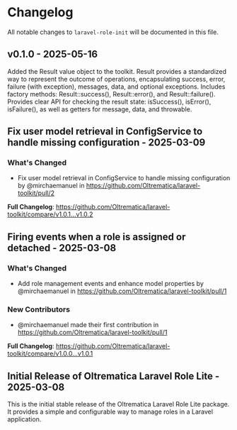 # Changelog

All notable changes to `laravel-role-init` will be documented in this file.

## v0.1.0 - 2025-05-16

Added the Result value object to the toolkit.
Result provides a standardized way to represent the outcome of operations, encapsulating success, error, failure (with exception), messages, data, and optional exceptions.
Includes factory methods: Result::success(), Result::error(), and Result::failure().
Provides clear API for checking the result state: isSuccess(), isError(), isFailure(), as well as getters for message, data, and throwable.

## Fix user model retrieval in ConfigService to handle missing configuration - 2025-03-09

### What's Changed

* Fix user model retrieval in ConfigService to handle missing configuration by @mirchaemanuel in https://github.com/Oltrematica/laravel-toolkit/pull/2

**Full Changelog**: https://github.com/Oltrematica/laravel-toolkit/compare/v1.0.1...v1.0.2

## Firing events when a role is assigned or detached - 2025-03-08

### What's Changed

* Add role management events and enhance model properties by @mirchaemanuel in https://github.com/Oltrematica/laravel-toolkit/pull/1

### New Contributors

* @mirchaemanuel made their first contribution in https://github.com/Oltrematica/laravel-toolkit/pull/1

**Full Changelog**: https://github.com/Oltrematica/laravel-toolkit/compare/v1.0.0...v1.0.1

## Initial Release of Oltrematica Laravel Role Lite - 2025-03-08

This is the initial stable release of the Oltrematica Laravel Role Lite package. It provides a simple and configurable way to manage roles in a Laravel application.
